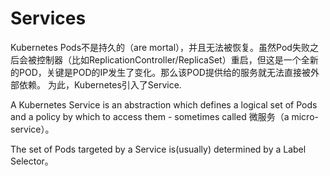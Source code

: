 # Services
Kubernetes Pods不是持久的（are mortal），并且无法被恢复。虽然Pod失败之后会被控制器（比如ReplicationController/ReplicaSet）重启，但这是一个全新的POD，关键是POD的IP发生了变化。那么该POD提供给的服务就无法直接被外部依赖。
为此，Kubernetes引入了Service.

A Kubernetes Service is an abstraction which defines a logical set of Pods and a policy by which to access them - sometimes called 微服务（a micro-service）。

The set of Pods targeted by a Service is(usually) determined by a Label Selector。